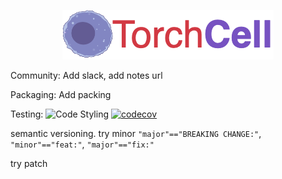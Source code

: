 <p align="center">
  <img src="./notes/assets/drawio/torchcell-logo.drawio.png" />
</p>

Community: Add slack, add notes url

Packaging: Add packing <!-- ![Python application](https://github.com/mjvolk3/torchcell/actions/workflows/python_app.yaml/badge.svg) -->

Testing: ![Code Styling](https://github.com/mjvolk3/torchcell/workflows/Code%20Styling/badge.svg) [![codecov](https://codecov.io/gh/mjvolk3/torchcell/branch/main/graph/badge.svg)](https://codecov.io/gh/mjvolk3/torchcell)

semantic versioning. try minor `"major"=="BREAKING CHANGE:"`, `"minor"=="feat:"`, `"major"=="fix:"`

try patch
